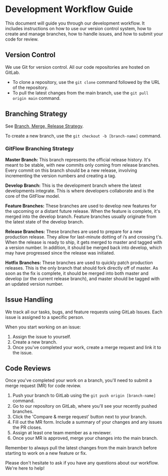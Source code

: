 # Development Workflow Guide

This document will guide you through our development workflow. It includes instructions on how to use our version control system, how to create and manage branches, how to handle issues, and how to submit your code for review.

## Version Control

We use Git for version control. All our code repositories are hosted on GitLab.

- To clone a repository, use the `git clone` command followed by the URL of the repository.
- To pull the latest changes from the main branch, use the `git pull origin main` command.

## Branching Strategy

See [Branch, Merge, Release Strategy](https://gitlab.jatic.net/jatic/docs/sdp/-/blob/main/Branch%2C%20Merge%2C%20Release%20Strategy.md).

To create a new branch, use the `git checkout -b [branch-name]` command.

### GitFlow Branching Strategy

**Master Branch:** This branch represents the official release history. It's meant to be stable, with new commits only coming from release branches. Every commit on this branch should be a new release, involving incrementing the version numbers and creating a tag.

**Develop Branch:** This is the development branch where the latest developments integrate. This is where developers collaborate and is the core of the GitFlow model.

**Feature Branches:** These branches are used to develop new features for the upcoming or a distant future release. When the feature is complete, it's merged into the develop branch. Feature branches usually originate from the latest state of the develop branch.

**Release Branches:** These branches are used to prepare for a new production release. They allow for last-minute dotting of i’s and crossing t's. When the release is ready to ship, it gets merged to master and tagged with a version number. In addition, it should be merged back into develop, which may have progressed since the release was initiated.

**Hotfix Branches:** These branches are used to quickly patch production releases. This is the only branch that should fork directly off of master. As soon as the fix is complete, it should be merged into both master and develop (or the current release branch), and master should be tagged with an updated version number.


## Issue Handling

We track all our tasks, bugs, and feature requests using GitLab Issues. Each issue is assigned to a specific person.

When you start working on an issue:

1. Assign the issue to yourself.
2. Create a new branch.
3. Once you've completed your work, create a merge request and link it to the issue.

## Code Reviews

Once you've completed your work on a branch, you'll need to submit a merge request (MR) for code review.

1. Push your branch to GitLab using the `git push origin [branch-name]` command.
2. Go to our repository on GitLab, where you'll see your recently pushed branches.
3. Click the 'Compare & merge request' button next to your branch.
4. Fill out the MR form. Include a summary of your changes and any issues the PR closes.
5. Assign at least one team member as a reviewer.
6. Once your MR is approved, merge your changes into the main branch.

Remember to always pull the latest changes from the main branch before starting to work on a new feature or fix.

Please don't hesitate to ask if you have any questions about our workflow. We're here to help!
